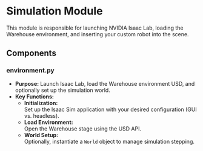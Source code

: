 # Simulation Module

This module is responsible for launching NVIDIA Isaac Lab, loading the Warehouse environment, and inserting your custom robot into the scene.

## Components

### environment.py
- **Purpose:** Launch Isaac Lab, load the Warehouse environment USD, and optionally set up the simulation world.
- **Key Functions:**
  - **Initialization:**  
    Set up the Isaac Sim application with your desired configuration (GUI vs. headless).
  - **Load Environment:**  
    Open the Warehouse stage using the USD API.
  - **World Setup:**  
    Optionally, instantiate a `World` object to manage simulation stepping.
